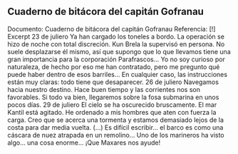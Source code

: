 ## Cuaderno de bitácora del capitán Gofranau
Documento: Cuaderno de bitácora del capitán Gofranau
Referencia: [!] Excerpt
23 de juliero
Ya han cargado los toneles a bordo. La operación se hizo de noche con total discreción. Kun Brela la supervisó en persona. No suele desplazarse él mismo, así que supongo que lo que llevamos tiene una gran importancia para la corporación Parafrascos...
Yo no soy curioso por naturaleza, de hecho por eso me han contratado, pero me pregunto qué puede haber dentro de esos barriles... En cualquier caso, las instrucciones están muy claras: todo tiene que desaparecer.
26 de juliero
Navegamos hacia nuestro destino. Hace buen tiempo y las corrientes nos son favorables. Si todo va bien, llegaremos sobre la fosa submarina en unos pocos días.
29 de juliero
El cielo se ha oscurecido bruscamente. El mar Kantil está agitado. He ordenado a mis hombres que aten con fuerza la carga. Creo que se acerca una tormenta y estamos demasiado lejos de la costa para dar media vuelta.
(...)
Es difícil escribir... el barco es como una cáscara de nuez atrapada en un remolino...
Uno de los marineros ha visto algo... una cosa enorme...
¡Que Maxares nos ayude!
